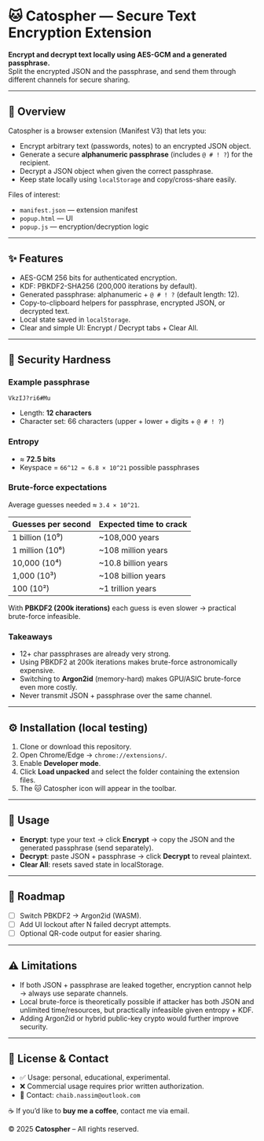 # 🐱 Catospher — Secure Text Encryption Extension

**Encrypt and decrypt text locally using AES-GCM and a generated passphrase.**  
Split the encrypted JSON and the passphrase, and send them through different channels for secure sharing.

---

## 🔎 Overview
Catospher is a browser extension (Manifest V3) that lets you:
- Encrypt arbitrary text (passwords, notes) to an encrypted JSON object.
- Generate a secure **alphanumeric passphrase** (includes `@ # ! ?`) for the recipient.
- Decrypt a JSON object when given the correct passphrase.
- Keep state locally using `localStorage` and copy/cross-share easily.

Files of interest:
- `manifest.json` — extension manifest
- `popup.html` — UI
- `popup.js` — encryption/decryption logic

---

## ✨ Features
- AES-GCM 256 bits for authenticated encryption.  
- KDF: PBKDF2-SHA256 (200,000 iterations by default).  
- Generated passphrase: alphanumeric + `@ # ! ?` (default length: 12).  
- Copy-to-clipboard helpers for passphrase, encrypted JSON, or decrypted text.  
- Local state saved in `localStorage`.  
- Clear and simple UI: Encrypt / Decrypt tabs + Clear All.  

---

## 🔐 Security Hardness

### Example passphrase
`VkzIJ?ri6#Mu`  
- Length: **12 characters**  
- Character set: 66 characters (upper + lower + digits + `@ # ! ?`)  

### Entropy
- ≈ **72.5 bits**  
- Keyspace = `66^12 ≈ 6.8 × 10^21` possible passphrases  

### Brute-force expectations
Average guesses needed ≈ `3.4 × 10^21`.  

| Guesses per second | Expected time to crack |
|--------------------|-------------------------|
| 1 billion (10⁹)    | ~108,000 years |
| 1 million (10⁶)    | ~108 million years |
| 10,000 (10⁴)       | ~10.8 billion years |
| 1,000 (10³)        | ~108 billion years |
| 100 (10²)          | ~1 trillion years |

With **PBKDF2 (200k iterations)** each guess is even slower → practical brute-force infeasible.

### Takeaways
- 12+ char passphrases are already very strong.  
- Using PBKDF2 at 200k iterations makes brute-force astronomically expensive.  
- Switching to **Argon2id** (memory-hard) makes GPU/ASIC brute-force even more costly.  
- Never transmit JSON + passphrase over the same channel.  

---

## ⚙️ Installation (local testing)
1. Clone or download this repository.  
2. Open Chrome/Edge → `chrome://extensions/`.  
3. Enable **Developer mode**.  
4. Click **Load unpacked** and select the folder containing the extension files.  
5. The 🐱 Catospher icon will appear in the toolbar.  

---

## 🧪 Usage
- **Encrypt**: type your text → click **Encrypt** → copy the JSON and the generated passphrase (send separately).  
- **Decrypt**: paste JSON + passphrase → click **Decrypt** to reveal plaintext.  
- **Clear All**: resets saved state in localStorage.  

---

## 📌 Roadmap
- [ ] Switch PBKDF2 → Argon2id (WASM).  
- [ ] Add UI lockout after N failed decrypt attempts.  
- [ ] Optional QR-code output for easier sharing.  

---

## ⚠️ Limitations
- If both JSON + passphrase are leaked together, encryption cannot help → always use separate channels.  
- Local brute-force is theoretically possible if attacker has both JSON and unlimited time/resources, but practically infeasible given entropy + KDF.  
- Adding Argon2id or hybrid public-key crypto would further improve security.  

---

## 📜 License & Contact
- ✅ Usage: personal, educational, experimental.  
- ❌ Commercial usage requires prior written authorization.  
- 📧 Contact: `chaib.nassim@outlook.com`  

☕ If you’d like to **buy me a coffee**, contact me via email.  

© 2025 **Catospher** – All rights reserved.  
